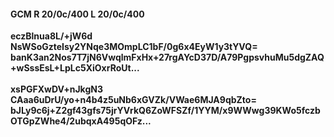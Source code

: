 #### GCM R 20/0c/400 L 20/0c/400
**eczBlnua8L/+jW6d**<br/>**NsWSoGzteIsy2YNqe3MOmpLC1bF/0g6x4EyW1y3tYVQ=**<br/>**banK3an2Nos7T7jN6VwqlmFxHx+27rgAYcD37D/A79PgpsvhuMu5dgZAQ+wSssEsL+LpLc5XiOxrRoUt...**<br/><br/>
**xsPGFXwDV+nJkgN3**<br/>**CAaa6uDrU/yo+n4b4z5uNb6xGVZk/VWae6MJA9qbZto=**<br/>**bJLy9c6j+Z2gf43gfs75jrYVrkQ6ZoWFSZf/1YYM/x9WWwg39KWo5fczbOTGpZWhe4/2ubqxA495qOFz...**